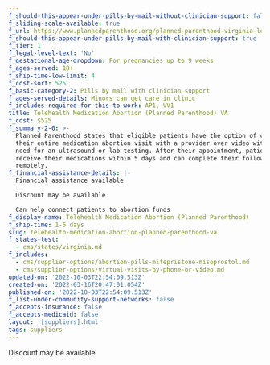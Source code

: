 ```yaml
---
f_should-this-appear-under-pills-by-mail-without-clinician-support: false
f_sliding-scale-available: true
f_url: https://www.plannedparenthood.org/planned-parenthood-virginia-league
f_should-this-appear-under-pills-by-mail-with-clinician-support: true
f_tier: 1
f_legal-level-text: 'No'
f_gestational-age-dropdown: For pregnancies up to 9 weeks
f_ages-served: 18+
f_ship-time-low-limit: 4
f_cost-sort: 525
f_basic-category-2: Pills by mail with clinician support
f_ages-served-details: Minors can get care in clinic
f_includes-required-for-this-to-work: AP1, VV1
title: Telehealth Medication Abortion (Planned Parenthood) VA
f_cost: $525
f_summary-2-0: >-
  Planned Parenthood states that eligible patients have the option of completing
  their entire medication abortion visit with a provider over video without the
  need for an ultrasound or lab testing. After their appointment, patients will
  receive their medications within 5 days and can complete their follow-up
  remotely.
f_financial-assistance-details: |-
  Financial assistance available

  Discount may be available

  Can help connect patients to abortion funds
f_display-name: Telehealth Medication Abortion (Planned Parenthood)
f_ship-time: 1-5 days
slug: telehealth-medication-abortion-planned-parenthood-va
f_states-test:
  - cms/states/virginia.md
f_includes:
  - cms/supplier-options/abortion-pills-mifepristone-misoprostol.md
  - cms/supplier-options/virtual-visits-by-phone-or-video.md
updated-on: '2022-10-03T22:54:09.513Z'
created-on: '2022-03-16T20:47:01.054Z'
published-on: '2022-10-03T22:54:09.513Z'
f_list-under-community-support-networks: false
f_accepts-insurance: false
f_accepts-medicaid: false
layout: '[suppliers].html'
tags: suppliers
---
```


Discount may be available
